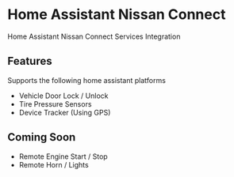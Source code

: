 # Home Assistant Nissan Connect
Home Assistant Nissan Connect Services Integration

## Features
Supports the following home assistant platforms
- Vehicle Door Lock / Unlock
- Tire Pressure Sensors
- Device Tracker (Using GPS)

## Coming Soon
- Remote Engine Start / Stop
- Remote Horn / Lights
